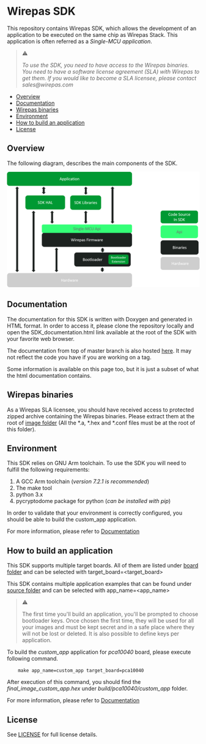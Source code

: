 # Wirepas SDK

This repository contains Wirepas SDK, which allows the development of an application
to be executed on the same chip as Wirepas Stack.
This application is often referred as a _Single-MCU application_.


> :warning:
>
> _To use the SDK, you need to have access to the Wirepas binaries. You need to have a
> software license agreement (SLA) with Wirepas to get them. If you would like to become
> a SLA licensee, please contact sales@wirepas.com_
>

<!-- MarkdownTOC levels="1,2" autolink="true"  -->

- [Overview](#overview)
- [Documentation](#documentation)
- [Wirepas binaries](#wirepas-binaries)
- [Environment](#environment)
- [How to build an application](#how-to-build-an-application)
- [License](#license)

<!-- /MarkdownTOC -->


## Overview

The following diagram, describes the main components of the SDK.

![Main components][here_main_components]


## Documentation

The documentation for this SDK is written with Doxygen and generated in HTML format.
In order to access it, please clone the repository locally and open the SDK_documentation.html
link available at the root of the SDK with your favorite web browser.

The documentation from top of master branch is also hosted [here](https://wirepas.github.io/wm-sdk/).
It may not reflect the code you have if you are working on a tag.

Some information is available on this page too, but it is just a subset of what the html documentation
contains.

## Wirepas binaries

As a Wirepas SLA licensee, you should have received access to protected zipped archive containing the Wirepas binaries.
Please extract them at the root of [image folder][here_image] (All the *.a, *.hex and *.conf files must be at the root of this folder).

## Environment

This SDK relies on GNU Arm toolchain. To use the SDK you will need to fulfill the following requirements:

1. A GCC Arm toolchain (_version 7.2.1 is recommended_)
2. The make tool
3. python 3.x
4. pycryptodome package for python (_can be installed with pip_)

In order to validate that your environment is correctly configured, you should be able to build the custom_app application.

For more information, please refer to [Documentation](#documentation)

## How to build an application

This SDK supports multiple target boards. All of them are listed under [board folder][here_board] and can be selected with target_board=<target_board>

This SDK contains multiple application examples that can be found under [source folder][here_source] and can be selected with app_name=<app_name>

> :warning:
>
> The first time you'll build an application, you'll be prompted to choose bootloader keys.
> Once chosen the first time, they will be used for all your images and must be kept secret
> and in a safe place where they will not be lost or deleted.  It is also possible to define
> keys per application.

To build the _custom_app_ application for _pca10040_ board, please execute following command.

```shell
    make app_name=custom_app target_board=pca10040
```


After execution of this command, you should find the _final_image_custom_app.hex_ under _build/pca10040/custom_app_ folder.

For more information, please refer to [Documentation](#documentation)

## License

See [LICENSE][here_license] for full license details.

[here_license]: LICENSE.txt
[here_main_components]: docs/main_components.png
[here_board]: board/
[here_source]: source/
[here_image]: image/

